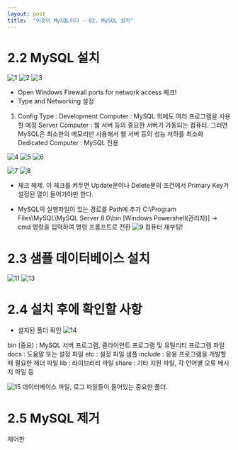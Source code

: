 ```yaml
---
layout: post
title:  "이것이 MySQL이다 - 02. MySQL 설치"
---
```


# 2.2 MySQL 설치
![1](https://user-images.githubusercontent.com/86064022/124289727-987afa00-db8d-11eb-8f60-6e0a8fda01cb.PNG)
![2](https://user-images.githubusercontent.com/86064022/124289807-afb9e780-db8d-11eb-919e-f828848bc82b.PNG)
![3](https://user-images.githubusercontent.com/86064022/124289865-be080380-db8d-11eb-9b62-3baf2fe26918.PNG)
- Open Windows Firewall ports for network access 체크!
- Type and Networking 설정
1) Config Type :
Development Computer : MySQL 외에도 여러 프로그램을 사용할 예정
Server Computer : 웹 서버 등의 중요한 서버가 가동되는 컴퓨터. 그러면 MySQL은 최소한의 메모리만 사용해서 웹 서버 등의 성능 저하를 최소화
Dedicated Computer : MySQL 전용

![4](https://user-images.githubusercontent.com/86064022/124290434-6322dc00-db8e-11eb-8774-1352740601de.PNG)
![5](https://user-images.githubusercontent.com/86064022/124290452-66b66300-db8e-11eb-9090-b2a6257cd812.PNG)
![6](https://user-images.githubusercontent.com/86064022/124290512-77ff6f80-db8e-11eb-94a7-01afdca115d7.PNG)

![7](https://user-images.githubusercontent.com/86064022/124291921-0b857000-db90-11eb-920c-8b878741b61a.png)
![8](https://user-images.githubusercontent.com/86064022/124292226-4d161b00-db90-11eb-8c0b-d00181c722fc.PNG)
- <Safe Updates> 체크 해제. 이 체크를 켜두면 Update문이나 Delete문의 조건에서 Primary Key가 설정된 열이 들어가야만 한다.

- MySQL의 실행파일이 있는 경로를 Path에 추가
C:\Program Files\MySQL\MySQL Server 8.0\bin
[Windows Powershell(관리자)] -> cmd 명령을 입력하여 명령 프롬프트로 전환
![9](https://user-images.githubusercontent.com/86064022/124292956-1ab8ed80-db91-11eb-9116-5a911162a421.PNG)
컴퓨터 재부팅!

  
# 2.3 샘플 데이터베이스 설치
![11](https://user-images.githubusercontent.com/86064022/124346164-416e3700-dc18-11eb-9b92-267217c4ac5b.PNG)
![13](https://user-images.githubusercontent.com/86064022/124346187-69f63100-dc18-11eb-8426-9ce3cf41127b.PNG)

# 2.4 설치 후에 확인할 사항
- 설치된 폴더 확인
![14](https://user-images.githubusercontent.com/86064022/124346249-c8231400-dc18-11eb-9828-e42de42f84c6.PNG)

bin (중요) : MySQL 서버 프로그램, 클라이언트 프로그램 및 유틸리티 프로그램 파일
docs : 도움말 또는 설정 파일
etc : 설정 파일 샘플
include : 응용 프로그램을 개발할 때 필요한 헤더 파일
lib : 라이브러리 파일
share : 기타 지원 파일, 각 언어별 오류 메시지 파일 등
  
![15](https://user-images.githubusercontent.com/86064022/124346382-70d17380-dc19-11eb-8d9b-fc91cc553aeb.PNG)
데이터베이스 파일, 로그 파일들이 들어있는 중요한 폴더.
 
# 2.5 MySQL 제거
제어판

